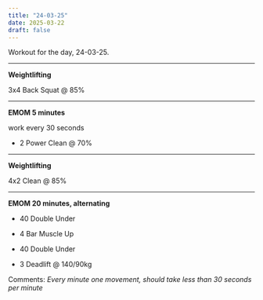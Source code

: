```yaml
---
title: "24-03-25"
date: 2025-03-22
draft: false
---
```


Workout for the day, 24-03-25.

---

**Weightlifting**

3x4 Back Squat @ 85%

---

**EMOM 5 minutes**

work every 30 seconds

- 2 Power Clean @ 70%

---

**Weightlifting**

4x2 Clean @ 85%

---

**EMOM 20 minutes, alternating**

- 40 Double Under

- 4 Bar Muscle Up

- 40 Double Under

- 3 Deadlift @ 140/90kg

Comments: *Every minute one movement, should take less than 30 seconds per minute*

